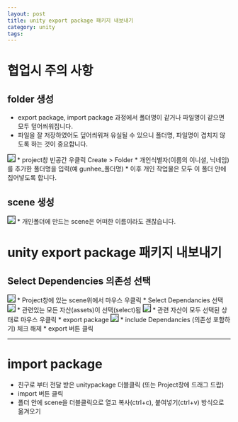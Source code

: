 ```yaml
---
layout: post
title: unity export package 패키지 내보내기
category: unity
tags: 
---
```


# 협업시 주의 사항
## folder 생성
* export package, import package 과정에서 폴더명이 같거나 파일명이 같으면 모두 덮어씌워집니다.
* 파일을 잘 저장하였어도 덮어씌워져 유실될 수 있으니 폴더명, 파일명이 겹치지 않도록 하는 것이 중요합니다.

<img style='border:solid 1px black;' src="https://image.onethelab.com/resized/1730905993.jpg" />
* project창 빈공간 우클릭 Create > Folder
* 개인식별자(이름의 이니셜, 닉네임)를 추가한 폴더명을 입력(예 gunhee_폴더명)
* 이후 개인 작업물은 모두 이 폴더 안에 집어넣도록 합니다.

## scene 생성
<img style='border:solid 1px black;' src="https://image.onethelab.com/resized/1730907639.jpg" />
* 개인폴더에 만드는 scene은 어떠한 이름이라도 괜찮습니다.


# unity export package 패키지 내보내기

## Select Dependencies 의존성 선택
<img style='border:solid 1px black;' src="https://image.onethelab.com/resized/1730907824.jpg" />
* Project창에 있는 scene위에서 마우스 우클릭
* Select Dependancies 선택

<img style='border:solid 1px black;' src="https://image.onethelab.com/resized/1730907966.jpg" />
* 관련있는 모든 자산(assets)이 선택(select)됨

<img style='border:solid 1px black;' src="https://image.onethelab.com/resized/1730908030.jpg" />
* 관련 자산이 모두 선택된 상태로 마우스 우클릭
* export package

<img style='border:solid 1px black;' src="https://image.onethelab.com/resized/1730908160.jpg" />
* include Dependancies (의존성 포함하기) 체크 해제
* export 버튼 클릭

---

# import package
* 친구로 부터 전달 받은 unitypackage 더블클릭 (또는 Project창에 드래그 드랍)
* import 버튼 클릭
* 폴더 안에 scene을 더블클릭으로 열고 복사(ctrl+c), 붙여넣기(ctrl+v) 방식으로 옮겨오기